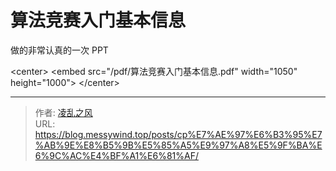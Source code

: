 # 算法竞赛入门基本信息

做的非常认真的一次 PPT

&lt;center&gt;
	&lt;embed src=&#34;/pdf/算法竞赛入门基本信息.pdf&#34; width=&#34;1050&#34; height=&#34;1000&#34;&gt;
&lt;/center&gt;

---

> 作者: [凌乱之风](https://github.com/messywind)  
> URL: https://blog.messywind.top/posts/cp%E7%AE%97%E6%B3%95%E7%AB%9E%E8%B5%9B%E5%85%A5%E9%97%A8%E5%9F%BA%E6%9C%AC%E4%BF%A1%E6%81%AF/  

